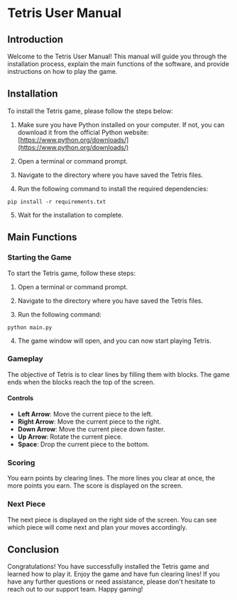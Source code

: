# Tetris User Manual

## Introduction
Welcome to the Tetris User Manual! This manual will guide you through the installation process, explain the main functions of the software, and provide instructions on how to play the game.

## Installation
To install the Tetris game, please follow the steps below:

1. Make sure you have Python installed on your computer. If not, you can download it from the official Python website: [https://www.python.org/downloads/](https://www.python.org/downloads/)

2. Open a terminal or command prompt.

3. Navigate to the directory where you have saved the Tetris files.

4. Run the following command to install the required dependencies:

```
pip install -r requirements.txt
```

5. Wait for the installation to complete.

## Main Functions

### Starting the Game
To start the Tetris game, follow these steps:

1. Open a terminal or command prompt.

2. Navigate to the directory where you have saved the Tetris files.

3. Run the following command:

```
python main.py
```

4. The game window will open, and you can now start playing Tetris.

### Gameplay
The objective of Tetris is to clear lines by filling them with blocks. The game ends when the blocks reach the top of the screen.

#### Controls
- **Left Arrow**: Move the current piece to the left.
- **Right Arrow**: Move the current piece to the right.
- **Down Arrow**: Move the current piece down faster.
- **Up Arrow**: Rotate the current piece.
- **Space**: Drop the current piece to the bottom.

### Scoring
You earn points by clearing lines. The more lines you clear at once, the more points you earn. The score is displayed on the screen.

### Next Piece
The next piece is displayed on the right side of the screen. You can see which piece will come next and plan your moves accordingly.

## Conclusion
Congratulations! You have successfully installed the Tetris game and learned how to play it. Enjoy the game and have fun clearing lines! If you have any further questions or need assistance, please don't hesitate to reach out to our support team. Happy gaming!